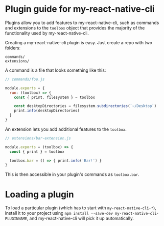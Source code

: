 # Plugin guide for my-react-native-cli

Plugins allow you to add features to my-react-native-cli, such as commands and
extensions to the `toolbox` object that provides the majority of the functionality
used by my-react-native-cli.

Creating a my-react-native-cli plugin is easy. Just create a repo with two folders:

```
commands/
extensions/
```

A command is a file that looks something like this:

```js
// commands/foo.js

module.exports = {
  run: (toolbox) => {
    const { print, filesystem } = toolbox

    const desktopDirectories = filesystem.subdirectories(`~/Desktop`)
    print.info(desktopDirectories)
  }
}
```

An extension lets you add additional features to the `toolbox`.

```js
// extensions/bar-extension.js

module.exports = (toolbox) => {
  const { print } = toolbox

  toolbox.bar = () => { print.info('Bar!') }
}
```

This is then accessible in your plugin's commands as `toolbox.bar`.

# Loading a plugin

To load a particular plugin (which has to start with `my-react-native-cli-*`),
install it to your project using `npm install --save-dev my-react-native-cli-PLUGINNAME`,
and my-react-native-cli will pick it up automatically.
